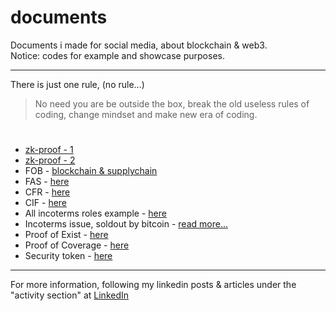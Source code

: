 # documents
Documents i made for social media, about blockchain &amp; web3.\
Notice: codes for example and showcase purposes.

---

There is just one rule, (no rule...)
> No need you are be outside the box, break the old useless rules of coding, change mindset and make new era of coding.

#

- [zk-proof - 1](https://github.com/mosi-arch/documents/blob/main/zk-proof-01.md)
- [zk-proof - 2](https://github.com/mosi-arch/documents/blob/main/zk-proof-02.md) 
- FOB - [blockchain & supplychain](https://github.com/mosi-arch/documents/blob/main/blockchain-and-supplychain.md)
- FAS - [here](https://github.com/mosi-arch/documents/blob/main/incoterms-FAS.md) 
- CFR - [here](https://github.com/mosi-arch/documents/blob/main/incoterms-CFR.md) 
- CIF - [here](https://github.com/mosi-arch/documents/blob/main/incoterms-CIF.md) 
- All incoterms roles example - [here](https://github.com/mosi-arch/documents/blob/main/incoterms-roles-example.md) 
- Incoterms issue, soldout by bitcoin - [read more...](https://github.com/mosi-arch/documents/blob/main/incoterms-issue.md) 
- Proof of Exist - [here](https://github.com/mosi-arch/documents/blob/main/proof-of-exist.md) 
- Proof of Coverage - [here](https://github.com/mosi-arch/documents/blob/main/proof-of-coverage.md) 
- Security token - [here](https://github.com/mosi-arch/documents/blob/main/security-token.md) 

---
For more information, following my linkedin posts & articles under the "activity section" at [LinkedIn](https://www.linkedin.com/in/moslem-abbasi/) 
